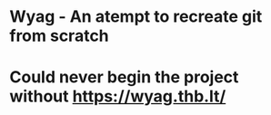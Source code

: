 # Wyag - An atempt to recreate git from scratch
# Could never begin the project without https://wyag.thb.lt/
